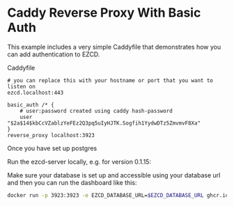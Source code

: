 # Caddy Reverse Proxy With Basic Auth

This example includes a very simple Caddyfile that demonstrates how you can add authentication to EZCD.

Caddyfile

```caddy
# you can replace this with your hostname or port that you want to listen on
ezcd.localhost:443

basic_auth /* {
	# user:password created using caddy hash-password
	user "$2a$14$kbCcVZablzYeFEz2Q3pq5uIyHJTK.Sogfih1YydwDTz5ZmvmvF8Xa"
}
reverse_proxy localhost:3923
```

Once you have set up postgres

Run the ezcd-server locally, e.g. for version 0.1.15:

Make sure your database is set up and accessible using your database url and then you can run the dashboard like this:

```sh
docker run -p 3923:3923 -e EZCD_DATABASE_URL=$EZCD_DATABASE_URL ghcr.io/ezcdlabs/ezcd-server:0.1.15
```
